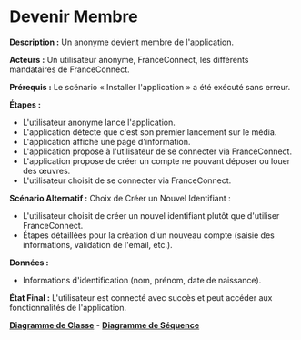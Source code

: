 # Devenir Membre

**Description :** Un anonyme devient membre de l'application.

**Acteurs :** Un utilisateur anonyme, FranceConnect, les différents mandataires de FranceConnect.

**Prérequis :** Le scénario « Installer l'application » a été exécuté sans erreur.

**Étapes :**

  - L'utilisateur anonyme lance l'application.
  - L'application détecte que c'est son premier lancement sur le média.
  - L'application affiche une page d'information.
  - L'application propose à l'utilisateur de se connecter via FranceConnect.
  -  L'application propose de créer un compte ne pouvant déposer ou louer des œuvres.
  - L'utilisateur choisit de se connecter via FranceConnect.

**Scénario Alternatif :** Choix de Créer un Nouvel Identifiant :
  - L'utilisateur choisit de créer un nouvel identifiant plutôt que d'utiliser FranceConnect.
  - Étapes détaillées pour la création d'un nouveau compte (saisie des informations, validation de l'email, etc.).
 

**Données :**
  - Informations d'identification (nom, prénom, date de naissance).

**État Final :** L'utilisateur est connecté avec succès et peut accéder aux fonctionnalités de l'application.

[**Diagramme de Classe**](../Diagramme/sc2_c.jpg) - [**Diagramme de Séquence**](../Diagramme/sc2_sq.jpg) 
